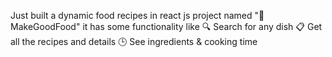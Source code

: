 Just built a dynamic food recipes in react js project named "🥗MakeGoodFood" 
it has some functionality like
🔍 Search for any dish 
📋 Get all the recipes and details 
🕒 See ingredients & cooking time
